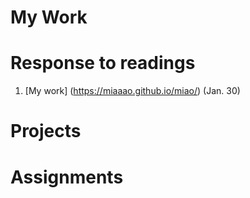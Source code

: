 # My Work

# Response to readings

1. [My work] (https://miaaao.github.io/miao/) (Jan. 30)

# Projects

# Assignments
